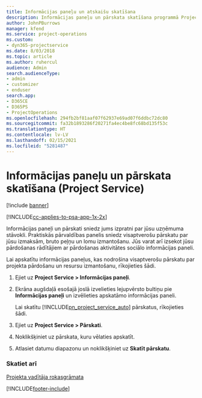 ```yaml
---
title: Informācijas paneļu un atskaišu skatīšana
description: Informācijas paneļu un pārskata skatīšana programmā Project Service
author: JohnPBurrows
manager: kfend
ms.service: project-operations
ms.custom:
- dyn365-projectservice
ms.date: 8/03/2018
ms.topic: article
ms.author: ruhercul
audience: Admin
search.audienceType:
- admin
- customizer
- enduser
search.app:
- D365CE
- D365PS
- ProjectOperations
ms.openlocfilehash: 294fb2bf81aaf07f62937e69ad07f6ddbc72dc80
ms.sourcegitcommit: fa32b1893286f20271fa4ec4be8fc68bd135f53c
ms.translationtype: HT
ms.contentlocale: lv-LV
ms.lasthandoff: 02/15/2021
ms.locfileid: "5281487"
---
```

# <a name="view-dashboards-and-reports-project-service"></a>Informācijas paneļu un pārskata skatīšana (Project Service)

[!include [banner](../includes/psa-now-project-operations.md)]

[!INCLUDE[cc-applies-to-psa-app-1x-2x](../includes/cc-applies-to-psa-app-1x-2x.md)]

Informācijas paneļi un pārskati sniedz jums izpratni par jūsu uzņēmuma stāvokli. Praktiskās pārvaldības panelis sniedz visaptverošu pārskatu par jūsu izmaksām, bruto peļņu un lomu izmantošanu. Jūs varat arī izsekot jūsu pārdošanas rādītājiem ar pārdošanas aktivitātes sociālo informācijas paneli.  
  
 Lai apskatītu informācijas paneļus, kas nodrošina visaptverošu pārskatu par projekta pārdošanu un resursu izmantošanu, rīkojieties šādi.  
  
1. Ejiet uz **Project Service > Informācijas paneļi**.  
  
2. Ekrāna augšdaļā esošajā joslā izvelieties lejupvērsto bultiņu pie **Informācijas paneļi** un izvēlieties apskatāmo informācijas paneli.  
  
   Lai skatītu [!INCLUDE[pn_project_service_auto](../includes/pn-project-service-auto.md)] pārskatus, rīkojieties šādi.  
  
3. Ejiet uz **Project Service > Pārskati**.  
  
4. Noklikšķiniet uz pārskata, kuru vēlaties apskatīt.  
  
5. Atlasiet datumu diapazonu un noklikšķiniet uz **Skatīt pārskatu**.  
  
### <a name="see-also"></a>Skatiet arī  
 [Projekta vadītāja rokasgrāmata](../psa/project-manager-guide.md)


[!INCLUDE[footer-include](../includes/footer-banner.md)]